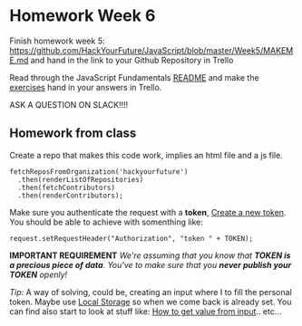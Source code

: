 # Homework Week 6

Finish homework week 5: https://github.com/HackYourFuture/JavaScript/blob/master/Week5/MAKEME.md and hand in the link to your Github Repository in Trello

Read through the JavaScript Fundamentals [README](https://github.com/HackYourFuture/JavaScript/tree/master/fundamentals) and make the [exercises](https://github.com/HackYourFuture/JavaScript/blob/master/fundamentals/exercises.md) hand in your answers in Trello.

ASK A QUESTION ON SLACK!!!!

## Homework from class
Create a repo that makes this code work, implies an html file and a js file.
```
fetchReposFromOrganization('hackyourfuture')
  .then(renderListOfRepositories)
  .then(fetchContributors)
  .then(renderContributors);
```

Make sure you authenticate the request with a **token**, [Create a new token](https://help.github.com/articles/creating-a-personal-access-token-for-the-command-line/).
You should be able to achieve with somenthing like:
```
request.setRequestHeader("Authorization", "token " + TOKEN);
```

**IMPORTANT REQUIREMENT**
*We're assuming that you know that **TOKEN is a precious piece of data**.
You've to make sure that you **never publish your TOKEN** openly!*

*Tip:*
A way of solving, could be, creating an input where I to fill the personal token. Maybe use [Local Storage](https://developer.mozilla.org/en/docs/Web/API/Window/localStorage) so when we come back is already set.
You can find also start to look at stuff like: [How to get value from input](http://stackoverflow.com/questions/11563638/javascript-how-to-get-value-of-text-input-field).. etc...

